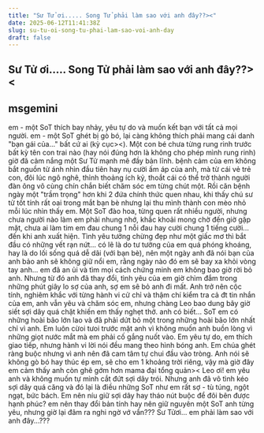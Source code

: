 ```yaml
---
title: "Sư Tử ơi..... Song Tử phải làm sao với anh đây??><"
date: 2025-06-12T11:41:38Z
slug: su-tu-oi-song-tu-phai-lam-sao-voi-anh-day
draft: false
---
```


## Sư Tử ơi..... Song Tử phải làm sao với anh đây??><

## msgemini

em - một SoT thích bay nhảy, yêu tự do và muốn kết bạn với tất cả mọi người. em - một SoT ghét bị gò bó, lại càng không thích phải mang cái danh "bạn gái của..." bất cứ ai (kỳ cục><). Một con bé chưa từng rung rinh trước bất kỳ tên con trai nào (hay nói đúng hơn là không cho phép mình rung rinh) giờ đã cảm nắng một Sư Tử mạnh mẽ đầy bản lĩnh. bệnh cảm của em không bắt nguồn từ ánh nhìn đầu tiên hay nụ cười ấm áp của anh, mà từ cái vẻ trẻ con, đôi lúc ngô nghê, thỉnh thoảng ích kỷ, thoắt cái có thể trở thành người đàn ông vô cùng chín chắn biết chăm sóc em từng chút một. Rồi căn bệnh ngày một "trầm trọng" hơn khi 2 đứa chính thức quen nhau, khi thấy chú sư tử tốt tính rất oai trong mắt bạn bè nhưng lại thu mình thành con mèo nhỏ mỗi lúc nhìn thấy em. Một SoT đào hoa, từng quen rất nhiều người, nhưng chưa người nào làm em phải nhung nhớ, khắc khoải mong chờ đến giờ gặp mặt, chưa ai làm tim em đau chung 1 nỗi đau hay cười chung 1 tiếng cười... đến khi anh xuất hiện. Tình yêu tưởng chừng đẹp như một giấc mơ thì bắt đầu có những vết rạn nứt... 
có lẽ là do tư tưởng của em quá phóng khoáng, hay là do lối sống quá dễ dãi (với bạn bè), nên một ngày anh đã nói bạn của anh bảo anh sẽ không giữ nổi em, rằng ngày nào đó em sẽ bay xa khỏi vòng tay anh... em đã an ủi và tìm mọi cách chứng minh em không bao giờ rời bỏ anh. Nhưng từ đó anh đã thay đổi, tình yêu của em giờ chìm đắm trong những phút giây lo sợ của anh, sợ em sẽ bỏ anh đi mất. Anh trở nên cộc tính, nghiêm khắc với từng hành vi cử chỉ và thậm chí kiểm tra cả đt tin nhắn của em, anh vẫn yêu và chăm sóc em, nhưng chàng Leo bao dung bây giờ siết sợi dây quá chặt khiến em thấy nghẹt thở.
anh có biết... SoT em có những hoài bão lớn lao và đã phải dứt bỏ một trong những hoài bão lớn nhất chỉ vì anh. Em luôn cừoi tưoi trước mặt anh vì không muốn anh buồn lòng vì những giọt nước mắt mà em phải cố gắng nuốt vào. Em yêu tự do, em thích giao tiếp, nhưng hành vi lời nói đều mang theo hình bóng anh. Em chúa ghét ràng buộc nhưng vì anh nên đã cam tâm tự chui đầu vào tròng. Anh nói sẽ không gò bó hay thúc ép em, sẽ cho em 1 khoảng trời riêng, vậy mà giờ đây em cảm thấy anh còn ghê gớm hơn mama đại tổng quản><
Leo ơi! em yêu anh và không muốn tự mình cắt đứt sợi dây trói. Nhưng anh đã vô tình kéo sợi dây quá căng và đó lại là điều những SoT như em rất sợ - tù túng, ngột ngạt, bức bách. Em nên níu giữ sợi dây hay tháo nút buộc để đôi bên được hạnh phúc? em nên thay đổi bản tính hay nên giữ nguyên một SoT anh từng yêu, nhưng giờ lại đâm ra nghi ngờ vớ vẩn??? 
Sư Tửơi... em phải làm sao với anh đây...???